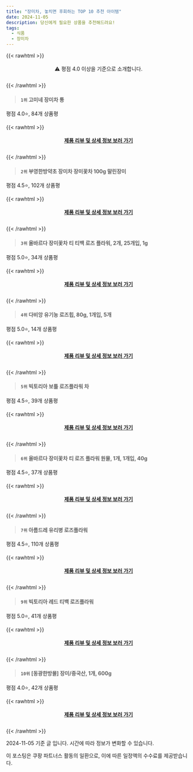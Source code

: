 ```yaml
---
title: "장미차, 놓치면 후회하는 TOP 10 추천 아이템"
date: 2024-11-05
description: 당신에게 필요한 상품을 추천해드려요!
tags:
  - 식품
  - 장미차
---
```

{{< rawhtml >}}<div class="toc" style="text-align: center; height: 50px; line-height: 2;">  <p>⚠️ 평점 4.0 이상을 기준으로 소개합니다.<br></p></div> {{< /rawhtml >}}




>#### `1위` 고미네 장미차 통
평점 4.0⭐, 84개 상품평


{{< rawhtml >}}<div class="toc" style="text-align: center; height: 50px; line-height: 2;"><p><b><a href="https://link.coupang.com/re/AFFSDP?lptag=AF5033054&pageKey=52805531&itemId=186119639&vendorItemId=3443223623&traceid=V0-153-99a6c931392cc80f&requestid=20241105152851007216974258&token=31850C%7CMIXED">제품 리뷰 및 상세 정보 보러 가기</a></b><br></p> </div>{{< /rawhtml >}}

>#### `2위` 부영한방약초 장미차 장미꽃차 100g 말린장미
평점 4.5⭐, 102개 상품평


{{< rawhtml >}}<div class="toc" style="text-align: center; height: 50px; line-height: 2;"><p><b><a href="https://link.coupang.com/re/AFFSDP?lptag=AF5033054&pageKey=1824670219&itemId=11523060659&vendorItemId=78798164313&traceid=V0-153-cca783908515dff8&requestid=20241105152851007216974258&token=31850C%7CMIXED">제품 리뷰 및 상세 정보 보러 가기</a></b><br></p> </div>{{< /rawhtml >}}

>#### `3위` 올바르다 장미꽃차 티 티백 로즈 플라워, 2개, 25개입, 1g
평점 5.0⭐, 34개 상품평


{{< rawhtml >}}<div class="toc" style="text-align: center; height: 50px; line-height: 2;"><p><b><a href="https://link.coupang.com/re/AFFSDP?lptag=AF5033054&pageKey=7737827985&itemId=20810191600&vendorItemId=87879084064&traceid=V0-153-c6a473567482c76e&clickBeacon=38d9d6a0-9b3f-11ef-9f38-1bf02dc1bce0%7E3&requestid=20241105152851007216974258&token=31850C%7CMIXED">제품 리뷰 및 상세 정보 보러 가기</a></b><br></p> </div>{{< /rawhtml >}}

>#### `4위` 다비앙 유기농 로즈힙, 80g, 1개입, 5개
평점 5.0⭐, 14개 상품평


{{< rawhtml >}}<div class="toc" style="text-align: center; height: 50px; line-height: 2;"><p><b><a href="https://link.coupang.com/re/AFFSDP?lptag=AF5033054&pageKey=7573215608&itemId=20053644633&vendorItemId=87149811557&traceid=V0-153-caea2b86029cec5e&clickBeacon=38d9d6a0-9b3f-11ef-8974-8200981f99cb%7E3&requestid=20241105152851007216974258&token=31850C%7CMIXED">제품 리뷰 및 상세 정보 보러 가기</a></b><br></p> </div>{{< /rawhtml >}}

>#### `5위` 빅토리아 보틀 로즈플라워 차
평점 4.5⭐, 39개 상품평


{{< rawhtml >}}<div class="toc" style="text-align: center; height: 50px; line-height: 2;"><p><b><a href="https://link.coupang.com/re/AFFSDP?lptag=AF5033054&pageKey=7677972236&itemId=304802095&vendorItemId=3751567506&traceid=V0-153-da884bd5c6766667&requestid=20241105152851007216974258&token=31850C%7CMIXED">제품 리뷰 및 상세 정보 보러 가기</a></b><br></p> </div>{{< /rawhtml >}}

>#### `6위` 올바르다 장미꽃차 티 로즈 플라워 원물, 1개, 1개입, 40g
평점 4.5⭐, 37개 상품평


{{< rawhtml >}}<div class="toc" style="text-align: center; height: 50px; line-height: 2;"><p><b><a href="https://link.coupang.com/re/AFFSDP?lptag=AF5033054&pageKey=7923046841&itemId=21773204283&vendorItemId=88822059153&traceid=V0-153-b35c00e0be9cc2e9&clickBeacon=38d9d6a0-9b3f-11ef-b827-9a3793a3d1bb%7E3&requestid=20241105152851007216974258&token=31850C%7CMIXED">제품 리뷰 및 상세 정보 보러 가기</a></b><br></p> </div>{{< /rawhtml >}}

>#### `7위` 아름드레 유리병 로즈플라워
평점 4.5⭐, 110개 상품평


{{< rawhtml >}}<div class="toc" style="text-align: center; height: 50px; line-height: 2;"><p><b><a href="https://link.coupang.com/re/AFFSDP?lptag=AF5033054&pageKey=29583960&itemId=113169987&vendorItemId=3223102870&traceid=V0-153-bca7f051155bc973&requestid=20241105152851007216974258&token=31850C%7CMIXED">제품 리뷰 및 상세 정보 보러 가기</a></b><br></p> </div>{{< /rawhtml >}}

>#### `9위` 빅토리아 레드 티백 로즈플라워
평점 5.0⭐, 41개 상품평


{{< rawhtml >}}<div class="toc" style="text-align: center; height: 50px; line-height: 2;"><p><b><a href="https://link.coupang.com/re/AFFSDP?lptag=AF5033054&pageKey=172922879&itemId=295193310&vendorItemId=3726109878&traceid=V0-153-6c1771b13cab6089&requestid=20241105152851007216974258&token=31850C%7CMIXED">제품 리뷰 및 상세 정보 보러 가기</a></b><br></p> </div>{{< /rawhtml >}}

>#### `10위` [동광한방몰] 장미/중국산, 1개, 600g
평점 4.0⭐, 42개 상품평


{{< rawhtml >}}<div class="toc" style="text-align: center; height: 50px; line-height: 2;"><p><b><a href="https://link.coupang.com/re/AFFSDP?lptag=AF5033054&pageKey=185355110&itemId=530163495&vendorItemId=3184955287&traceid=V0-153-f32c5325446706d8&clickBeacon=38d9d6a0-9b3f-11ef-96bb-3d9c2d43a101%7E3&requestid=20241105152851007216974258&token=31850C%7CMIXED">제품 리뷰 및 상세 정보 보러 가기</a></b><br></p> </div>{{< /rawhtml >}}


2024-11-05 기준 글 입니다.
시간에 따라 정보가 변화할 수 있습니다.

이 포스팅은 쿠팡 파트너스 활동의 일환으로, 이에 따른 일정액의 수수료를 제공받습니다.